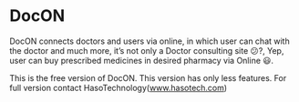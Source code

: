 # DocON
DocON connects doctors and users via online, in which user can chat with the doctor and much more, it’s not only a Doctor consulting site 😕?, Yep, user can buy prescribed medicines in desired pharmacy via Online 😃.

This is the free version of DocON. This version has only less features. For full version contact HasoTechnology(www.hasotech.com)
